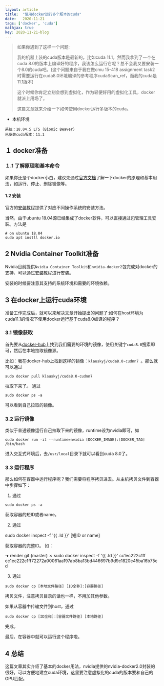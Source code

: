 ```yaml
---
layout: article
title:  "使用docker运行多个版本的cuda"
date:   2020-11-21
tags: ['docker', 'cuda']
mathjax: true
key: 2020-11-21-blog
---
```


> 如果你遇到了这样一个问题:
>
> 我的机器上装的cuda版本是最新的，比如cuda 11.1，然而我拿到了一个在cuda 8.0的版本上编译好的程序，我该怎么运行它呢？总不会我又要安装一个8.0的cuda吧。(这个问题来自于我在做cmu 15-418 assignment task2时需要运行在cuda8.0环境编译的参考程序cudaScan_ref，而我的cuda是11.1版本)
>
> 这个时候你肯定立刻会想到虚拟化，作为轻便好用的虚拟化工具，docker就派上用场了。
>
> 这篇文章就来介绍一下如何使用docker运行多版本的cuda。

- 本机环境
```
系统：18.04.5 LTS (Bionic Beaver)
已安装cuda版本：11.1
```
## １ docker准备

### １.1 了解原理和基本命令
如果你还是个docker小白，建议先通过[官方文档](https://docs.docker.com/get-started/overview/)了解一下docker的原理和基本用法，如运行、停止、删除镜像等。

#### 1.2 安装
官方的[安装教程](https://docs.docker.com/engine/install/)提供了对应不同操作系统的安装方法。

当然，由于ubuntu 18.04源已经集成了docker软件，可以直接通过包管理工具安装。方法是
```
# on ubuntu 18.04
sudo apt instll docker.io
```
## 2 Nvidia Container Toolkit准备
Nvidia目前提供`Nvidia Container Toolkit`和`nvidia-docker2`包完成对docker的支持，可以通过[安装教程](https://docs.nvidia.com/datacenter/cloud-native/container-toolkit/install-guide.html#docker)进行安装。

安装的时候要注意其支持的系统环境和需要的环境依赖。

## 3 在docker上运行cuda环境
准备工作完成后，就可以来解决文章开始提出的问题了:如何在host环境为cuda11.1的情况下使用docker运行基于cuda8.0编译的程序？

### 3.1 镜像获取
首先要从[docker-hub](https://hub.docker.com/)上找到我们需要的环境的镜像，使用关键字`cuda8.0`搜索即可，然后在本地拉取镜像源。

比如：我在docker-hub上找到这样的镜像：`klauskyj/cuda8.0-cudnn7
`。那么就可以通过
```
sudo docker pull klauskyj/cuda8.0-cudnn7
```
拉取下来了。
通过
```
sudo docker ps -a 
```
可以看到自己拉取的镜像。
### 3.2 运行镜像
类似于普通镜像运行自己拉取下来的镜像，runtime设为nvidia即可，如
```
sudo docker run -it --runtime=nvidia [DOCKER_IMAGE]:[DOCKER_TAG] /bin/bash
```
进入交互式环境后，去`/usr/local`目录下就可以看到cuda 8.0了。
### 3.3 运行程序
那么如何在容器中运行程序呢？我们需要将程序拷贝进去。从主机拷贝文件到容器中步骤如下：

1. 通过
```
sudo docker ps -a
``` 
获取容器的短ID或者name。

2. 通过


sudo docker inspect -f '&#123;&#123; .Id &#125;&#125;' [短ID or name]

获取容器的完整ID。
如：


➜  render git:(master) ✗ sudo docker inspect -f '&#123;&#123; .Id &#125;&#125;' cc1ec222c1ff
cc1ec222c1ff72272a00061aa197ab8ba13bd446697b9d9c1820c45ba16b75cd



3. 通过
```
sudo docker cp [本地文件路径] [ID全称]:[容器路径]
```
拷贝文件，注意拷贝目录的话也一样，不用加其他参数。

如果从容器中传输文件到host，通过
```
sudo docker cp [ID全称]:[容器文件路径] [本地路径]
```
完成。

最后，在容器中就可以运行这个程序啦。

## 4 总结
这篇文章其实介绍了基本的docker用法，nvidia提供的nvidia-docker2.0封装的很好，可以方便地建立cuda环境，这里要注意虚拟化的cuda的版本要和自己的GPU匹配。